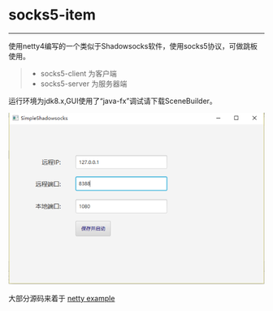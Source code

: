 # socks5-item

------

使用netty4编写的一个类似于Shadowsocks软件，使用socks5协议，可做跳板使用。

> * socks5-client 为客户端
> * socks5-server 为服务器端

运行环境为jdk8.x,GUI使用了“java-fx”调试请下载SceneBuilder。

![socks5-item-client](client.png)

大部分源码来着于 [netty example](https://github.com/netty/netty)